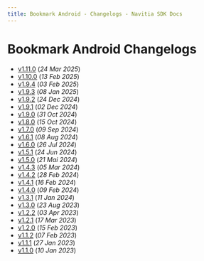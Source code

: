 ```yaml
---
title: Bookmark Android - Changelogs - Navitia SDK Docs
---
```


# Bookmark Android Changelogs

* [v1.11.0](releases/1.11.0/index.md) (_24 Mar 2025_)
* [v1.10.0](releases/1.10.0/index.md) (_13 Feb 2025_)
* [v1.9.4](releases/1.9.4/index.md) (_03 Feb 2025_)
* [v1.9.3](releases/1.9.3/index.md) (_08 Jan 2025_)
* [v1.9.2](releases/1.9.2/index.md) (_24 Dec 2024_)
* [v1.9.1](releases/1.9.1/index.md) (_02 Dec 2024_)
* [v1.9.0](releases/1.9.0/index.md) (_31 Oct 2024_)
* [v1.8.0](releases/1.8.0/index.md) (_15 Oct 2024_)
* [v1.7.0](releases/1.7.0/index.md) (_09 Sep 2024_)
* [v1.6.1](releases/1.6.1/index.md) (_08 Aug 2024_)
* [v1.6.0](releases/1.6.0/index.md) (_26 Jul 2024_)
* [v1.5.1](releases/1.5.1/index.md) (_24 Jun 2024_)
* [v1.5.0](releases/1.5.0/index.md) (_21 Mai 2024_)
* [v1.4.3](releases/1.4.3/index.md) (_05 Mar 2024_)
* [v1.4.2](releases/1.4.2/index.md) (_28 Feb 2024_)
* [v1.4.1](releases/1.4.1/index.md) (_16 Feb 2024_)
* [v1.4.0](releases/1.4.0/index.md) (_09 Feb 2024_)
* [v1.3.1](releases/1.3.1/index.md) (_11 Jan 2024_)
* [v1.3.0](releases/1.3.0/index.md) (_23 Aug 2023_)
* [v1.2.2](releases/1.2.2/index.md) (_03 Apr 2023_)
* [v1.2.1](releases/1.2.1/index.md) (_17 Mar 2023_)
* [v1.2.0](releases/1.2.0/index.md) (_15 Feb 2023_)
* [v1.1.2](releases/1.1.2/index.md) (_07 Feb 2023_)
* [v1.1.1](releases/1.1.1/index.md) (_27 Jan 2023_)
* [v1.1.0](releases/1.1.0/index.md) (_10 Jan 2023_)
